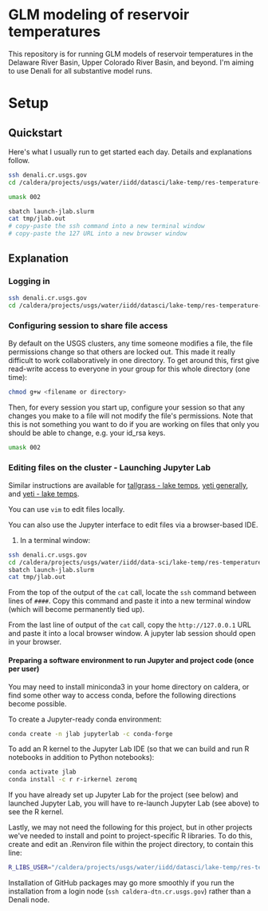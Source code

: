 # GLM modeling of reservoir temperatures

This repository is for running GLM models of reservoir temperatures in the Delaware River Basin, Upper Colorado River Basin, and beyond. I'm aiming to use Denali for all substantive model runs.

# Setup

## Quickstart

Here's what I usually run to get started each day. Details and explanations follow.
```sh
ssh denali.cr.usgs.gov
cd /caldera/projects/usgs/water/iidd/datasci/lake-temp/res-temperature-process-models

umask 002

sbatch launch-jlab.slurm
cat tmp/jlab.out
# copy-paste the ssh command into a new terminal window
# copy-paste the 127 URL into a new browser window
```

## Explanation

### Logging in

```sh
ssh denali.cr.usgs.gov
cd /caldera/projects/usgs/water/iidd/datasci/lake-temp/res-temperature-process-models
```

### Configuring session to share file access

By default on the USGS clusters, any time someone modifies a file, the file permissions change so that others are locked out. This made it really difficult to work collaboratively in one directory. To get around this, first give read-write access to everyone in your group for this whole directory (one time):
```sh
chmod g+w <filename or directory>
```

Then, for every session you start up, configure your session so that any changes you make to a file will not modify the file's permissions. Note that this is not something you want to do if you are working on files that only you should be able to change, e.g. your id_rsa keys.

```sh
umask 002
```

### Editing files on the cluster - Launching Jupyter Lab

Similar instructions are available for [tallgrass - lake temps](https://github.com/USGS-CIDA/lake-temperature-neural-networks/tree/master/2_model#editing-files-on-the-cluster), [yeti generally](https://hpcportal.cr.usgs.gov/hpc-user-docs/Yeti/Guides_and_Tutorials/how-to/Launch_Jupyter_Notebook.html), and [yeti - lake temps](https://github.com/USGS-R/lake-temperature-out/blob/master/README.md#editing-files-on-the-cluster---launching-jupyter-lab).

You can use `vim` to edit files locally.

You can also use the Jupyter interface to edit files via a browser-based IDE.

1. In a terminal window:
```sh
ssh denali.cr.usgs.gov
cd /caldera/projects/usgs/water/iidd/data-sci/lake-temp/res-temperature-process-models
sbatch launch-jlab.slurm
cat tmp/jlab.out
```

From the top of the output of the `cat` call, locate the `ssh` command between lines of `####`. Copy this command and paste it into a new terminal window (which will become permanently tied up).

From the last line of output of the `cat` call, copy the `http://127.0.0.1` URL and paste it into a local browser window. A jupyter lab session should open in your browser.

#### Preparing a software environment to run Jupyter and project code (once per user)

You may need to install miniconda3 in your home directory on caldera, or find some other way to access conda, before the following directions become possible.

To create a Jupyter-ready conda environment:
```sh
conda create -n jlab jupyterlab -c conda-forge
```

To add an R kernel to the Jupyter Lab IDE (so that we can build and run R notebooks in addition to Python notebooks):
```sh
conda activate jlab
conda install -c r r-irkernel zeromq
```
If you have already set up Jupyter Lab for the project (see below) and launched Jupyter Lab, you will have to re-launch Jupyter Lab (see above) to see the R kernel.

Lastly, we may not need the following for this project, but in other projects we've needed to install and point to project-specific R libraries. To do this, create and edit an .Renviron file within the project directory, to contain this line:
```sh
R_LIBS_USER="/caldera/projects/usgs/water/iidd/datasci/lake-temp/res-temperature-process-models/Rlib"
```

Installation of GitHub packages may go more smoothly if you run the installation from a login node (`ssh caldera-dtn.cr.usgs.gov`) rather than a Denali node.
